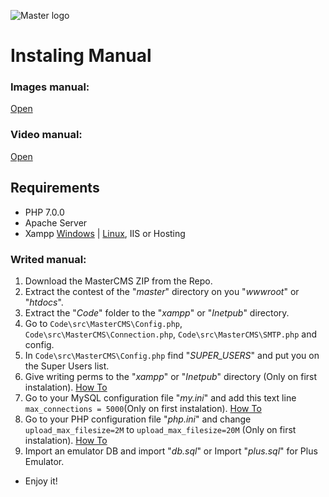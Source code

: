 ![Master logo](http://i.imgur.com/DajNToP.png)

# Instaling Manual

### Images manual:
[Open](http://imgur.com/a/LpUHv)

### Video manual:
[Open](https://www.youtube.com/watch?v=N-KCqX5e844)

## Requirements
* PHP 7.0.0
* Apache Server
* Xampp [Windows](https://www.apachefriends.org/xampp-files/7.1.4/xampp-win32-7.1.4-0-VC14-installer.exe) | [Linux](https://www.apachefriends.org/xampp-files/7.1.4/xampp-linux-x64-7.1.4-0-installer.run), IIS or Hosting

### Writed manual:
1. Download the MasterCMS ZIP from the Repo.
1. Extract the contest of the "*master*" directory on you "*wwwroot*" or "*htdocs*".
1. Extract the "*Code*" folder to the "*xampp*" or "*Inetpub*" directory.
1. Go to `Code\src\MasterCMS\Config.php`, `Code\src\MasterCMS\Connection.php`, `Code\src\MasterCMS\SMTP.php` and config.
1. In `Code\src\MasterCMS\Config.php` find "*SUPER_USERS*" and put you on the Super Users list.
1. Give writing perms to the "*xampp*" or "*Inetpub*" directory (Only on first instalation). [How To](http://imgur.com/a/gpQR9)
1. Go to your MySQL configuration file "*my.ini*" and add this text line `max_connections = 5000`(Only on first instalation). [How To](http://imgur.com/a/tyUFI)
1. Go to your PHP configuration file "*php.ini*" and change `upload_max_filesize=2M` to `upload_max_filesize=20M` (Only on first instalation). [How To](http://imgur.com/a/7sPxF)
1. Import an emulator DB and import "*db.sql*" or Import "*plus.sql*" for Plus Emulator.
* Enjoy it!
